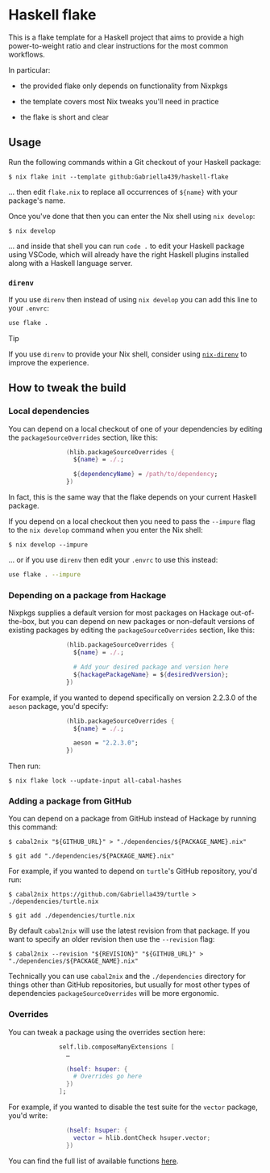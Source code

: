 # Haskell flake

This is a flake template for a Haskell project that aims to provide a high
power-to-weight ratio and clear instructions for the most common workflows.

In particular:

- the provided flake only depends on functionality from Nixpkgs

- the template covers most Nix tweaks you'll need in practice

- the flake is short and clear

## Usage

Run the following commands within a Git checkout of your Haskell package:

```ShellSession
$ nix flake init --template github:Gabriella439/haskell-flake
```

… then edit `flake.nix` to replace all occurrences of `${name}` with your
package's name.

Once you've done that then you can enter the Nix shell using `nix develop`:

```ShellSession
$ nix develop
```

… and inside that shell you can run `code .` to edit your Haskell package using
VSCode, which will already have the right Haskell plugins installed along with
a Haskell language server.

### `direnv`

If you use `direnv` then instead of using `nix develop` you can add this line
to your `.envrc`:

```bash
use flake .
```

> [!TIP]
> If you use `direnv` to provide your Nix shell, consider using
> [`nix-direnv`](https://github.com/nix-community/nix-direnv) to improve the
> experience.

## How to tweak the build

### Local dependencies

You can depend on a local checkout of one of your dependencies by editing the
`packageSourceOverrides` section, like this:

```nix
                (hlib.packageSourceOverrides {
                  ${name} = ./.;

                  ${dependencyName} = /path/to/dependency;
                })
```

In fact, this is the same way that the flake depends on your current Haskell
package.

If you depend on a local checkout then you need to pass the `--impure` flag to
the `nix develop` command when you enter the Nix shell:

```ShellSession
$ nix develop --impure
```

… or if you use `direnv` then edit your `.envrc` to use this instead:

```bash
use flake . --impure
```

### Depending on a package from Hackage

Nixpkgs supplies a default version for most packages on Hackage out-of-the-box,
but you can depend on new packages or non-default versions of existing packages
by editing the `packageSourceOverrides` section, like this:

```nix
                (hlib.packageSourceOverrides {
                  ${name} = ./.;

                  # Add your desired package and version here
                  ${hackagePackageName} = ${desiredVversion};
                })
```

For example, if you wanted to depend specifically on version 2.2.3.0 of the
`aeson` package, you'd specify:

```nix
                (hlib.packageSourceOverrides {
                  ${name} = ./.;

                  aeson = "2.2.3.0";
                })
```

Then run:

```ShellSession
$ nix flake lock --update-input all-cabal-hashes
```

### Adding a package from GitHub

You can depend on a package from GitHub instead of Hackage by running this
command:

```ShellSession
$ cabal2nix "${GITHUB_URL}" > "./dependencies/${PACKAGE_NAME}.nix"

$ git add "./dependencies/${PACKAGE_NAME}.nix"
```

For example, if you wanted to depend on `turtle`'s GitHub repository, you'd run:

```ShellSession
$ cabal2nix https://github.com/Gabriella439/turtle > ./dependencies/turtle.nix

$ git add ./dependencies/turtle.nix
```

By default `cabal2nix` will use the latest revision from that package.  If you
want to specify an older revision then use the `--revision` flag:

```ShellSession
$ cabal2nix --revision "${REVISION}" "${GITHUB_URL}" > "./dependencies/${PACKAGE_NAME}.nix"
```

Technically you can use `cabal2nix` and the `./dependencies` directory for
things other than GitHub repositories, but usually for most other types of
dependencies `packageSourceOverrides` will be more ergonomic.

### Overrides

You can tweak a package using the overrides section here:

```nix
              self.lib.composeManyExtensions [
                …

                (hself: hsuper: {
                  # Overrides go here
                })
              ];
```

For example, if you wanted to disable the test suite for the `vector` package,
you'd write:

```nix
                (hself: hsuper: {
                  vector = hlib.dontCheck hsuper.vector;
                })
```

You can find the full list of available functions
[here](https://github.com/NixOS/nixpkgs/blob/master/pkgs/development/haskell-modules/lib/compose.nix).
